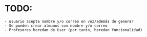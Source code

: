 # TODO:
    - usuario acepta nombre y/o correo en vez/además de generar
    - Se pueden crear almunos con nombre y/o correo
    - Profesores heredan de User (por tanto, heredan funcionalidad)
